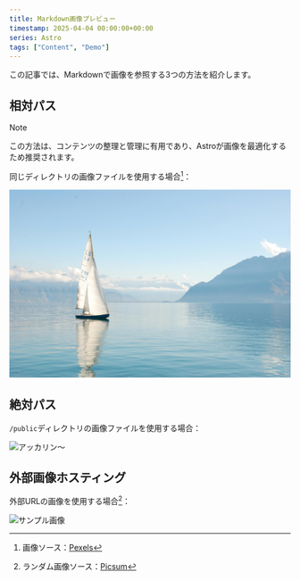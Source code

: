 ```yaml
---
title: Markdown画像プレビュー
timestamp: 2025-04-04 00:00:00+00:00
series: Astro
tags: ["Content", "Demo"]
---
```


この記事では、Markdownで画像を参照する3つの方法を紹介します。

## 相対パス

> [!NOTE]
> この方法は、コンテンツの整理と管理に有用であり、Astroが画像を最適化するため推奨されます。

同じディレクトリの画像ファイルを使用する場合[^boat]：

[^boat]: 画像ソース：[Pexels](https://www.pexels.com/photo/white-sailboat-on-water-273886/)

![白いヨット](white_sailboat_on_water.jpg)

## 絶対パス

`/public`ディレクトリの画像ファイルを使用する場合：

![アッカリン～](/akkarin.webp)

## 外部画像ホスティング

外部URLの画像を使用する場合[^random]：

[^random]: ランダム画像ソース：[Picsum](https://picsum.photos/)

![サンプル画像](https://picsum.photos/1600/900?random=1)
